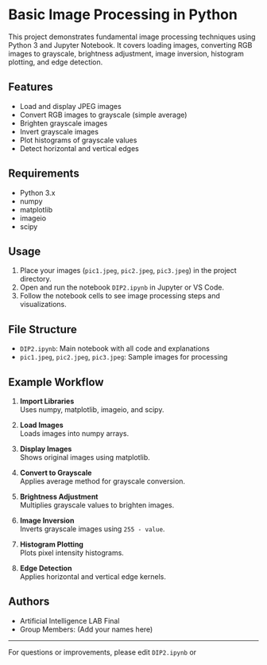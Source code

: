 # Basic Image Processing in Python

This project demonstrates fundamental image processing techniques using Python 3 and Jupyter Notebook. It covers loading images, converting RGB images to grayscale, brightness adjustment, image inversion, histogram plotting, and edge detection.

## Features

- Load and display JPEG images
- Convert RGB images to grayscale (simple average)
- Brighten grayscale images
- Invert grayscale images
- Plot histograms of grayscale values
- Detect horizontal and vertical edges

## Requirements

- Python 3.x
- numpy
- matplotlib
- imageio
- scipy

## Usage

1. Place your images (`pic1.jpeg`, `pic2.jpeg`, `pic3.jpeg`) in the project directory.
2. Open and run the notebook `DIP2.ipynb` in Jupyter or VS Code.
3. Follow the notebook cells to see image processing steps and visualizations.

## File Structure

- `DIP2.ipynb`: Main notebook with all code and explanations
- `pic1.jpeg`, `pic2.jpeg`, `pic3.jpeg`: Sample images for processing

## Example Workflow

1. **Import Libraries**  
   Uses numpy, matplotlib, imageio, and scipy.

2. **Load Images**  
   Loads images into numpy arrays.

3. **Display Images**  
   Shows original images using matplotlib.

4. **Convert to Grayscale**  
   Applies average method for grayscale conversion.

5. **Brightness Adjustment**  
   Multiplies grayscale values to brighten images.

6. **Image Inversion**  
   Inverts grayscale images using `255 - value`.

7. **Histogram Plotting**  
   Plots pixel intensity histograms.

8. **Edge Detection**  
   Applies horizontal and vertical edge kernels.

## Authors

- Artificial Intelligence LAB Final  
- Group Members: (Add your names here)

---

For questions or improvements, please edit `DIP2.ipynb` or